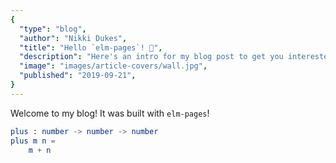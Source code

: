 ```yaml
---
{
  "type": "blog",
  "author": "Nikki Dukes",
  "title": "Hello `elm-pages`! 🚀",
  "description": "Here's an intro for my blog post to get you interested in reading more...",
  "image": "images/article-covers/wall.jpg",
  "published": "2019-09-21",
}
---
```


Welcome to my blog! It was built with `elm-pages`!

```elm
plus : number -> number -> number
plus m n =
    m + n
```
